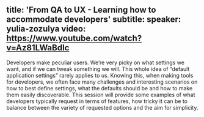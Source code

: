 title: 'From QA to UX - Learning how to accommodate developers'
subtitle:
speaker: yulia-zozulya
video: https://www.youtube.com/watch?v=Az81LWaBdIc
---
Developers make peculiar users. We’re very picky on what settings we want, and if we can tweak something we will. This whole idea of “default application settings” rarely applies to us. 
Knowing this, when making tools for developers, we often face many challenges and interesting scenarios on how to best define settings, what the defaults should be and how to make them easily discoverable. 
This session will provide some examples of what developers typically request in terms of features, how tricky it can be to balance between the variety of requested options and the aim for simplicity.